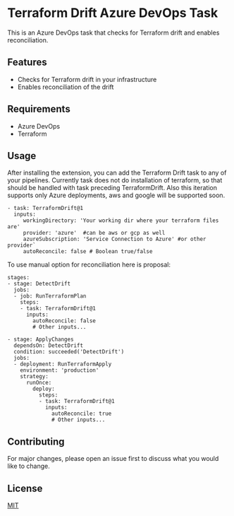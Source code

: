 # Terraform Drift Azure DevOps Task

This is an Azure DevOps task that checks for Terraform drift and enables reconciliation.

## Features

- Checks for Terraform drift in your infrastructure
- Enables reconciliation of the drift

## Requirements

- Azure DevOps
- Terraform

## Usage

After installing the extension, you can add the Terraform Drift task to any of your pipelines. Currently task does not do installation of terraform, so that should be handled with task preceding TerraformDrift. Also this iteration supports only Azure deployments, aws and google will be supported soon.


```task: TerraformDrift@1
- task: TerraformDrift@1
  inputs:
     workingDirectory: 'Your working dir where your terraform files are'
     provider: 'azure'  #can be aws or gcp as well
     azureSubscription: 'Service Connection to Azure' #or other provider`
     autoReconcile: false # Boolean true/false
```


To use manual option for reconciliation here is proposal:

```
stages:
- stage: DetectDrift
  jobs:
  - job: RunTerraformPlan
    steps:
    - task: TerraformDrift@1
      inputs:
        autoReconcile: false
        # Other inputs...

- stage: ApplyChanges
  dependsOn: DetectDrift
  condition: succeeded('DetectDrift')
  jobs:
  - deployment: RunTerraformApply
    environment: 'production'
    strategy:
      runOnce:
        deploy:
          steps:
          - task: TerraformDrift@1
            inputs:
              autoReconcile: true
              # Other inputs...
```


## Contributing

For major changes, please open an issue first to discuss what you would like to change.

## License

[MIT](https://choosealicense.com/licenses/mit/)